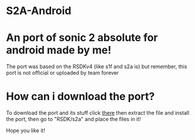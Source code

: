 # S2A-Android

# An port of sonic 2 absolute for android made by me!

The port was based on the RSDKv4 (like s1f and s2a is) but remember, this port is not official or uploaded by team forever

# How can i download the port?

To download the port and its stuff click [there](https://www.mediafire.com/file/7100kclpjw0v6sc/S2A.zip/file) then extract the file and install the port, then go to "RSDK/s2a" and place the files in it!

Hope you like it!
